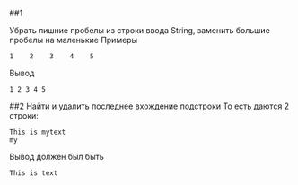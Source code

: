 ##1

Убрать лишние пробелы из строки ввода String, заменить
большие пробелы на маленькие
Примеры
```
1    2    3    4    5
```
Вывод
```
1 2 3 4 5
```

##2
Найти и удалить последнее вхождение подстроки
То есть даются 2 строки:
```
This is mytext
my
```
Вывод должен был быть
```
This is text
```